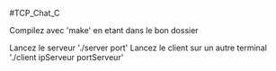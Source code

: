 #TCP_Chat_C


Compilez avec 'make' en etant dans le bon dossier

Lancez le serveur './server port'
Lancez le client sur un autre terminal './client ipServeur portServeur'


